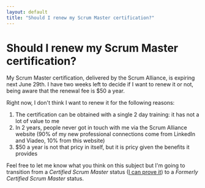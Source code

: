 ```yaml
---
layout: default
title: "Should I renew my Scrum Master certification?"
---
```


# Should I renew my Scrum Master certification?

My Scrum Master certification, delivered by the Scrum Alliance, is expiring next June 29th. I have two weeks left to decide if I want to renew it or not, being aware that the renewal fee is $50 a year.

Right now, I don't think I want to renew it for the following reasons:

1. The certification can be obtained with a single 2 day training: it has not a lot of value to me
2. In 2 years, people never got in touch with me via the Scrum Alliance website (90% of my new professional connections come from LinkedIn and Viadeo, 10% from this website)
3. $50 a year is not that pricy in itself, but it is pricy given the benefits it provides

Feel free to let me know what you think on this subject but I'm going to transition from a *Certified Scrum Master* status ([I can prove it][certificate]) to a *Formerly Certified Scrum Master* status.

[certificate]: http://cdn.deadrooster.org/certified-scrum-master-mickael-flochlay.pdf
